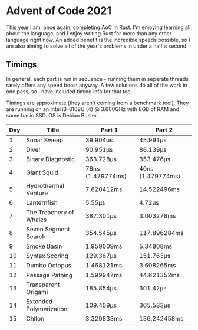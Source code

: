 # Advent of Code 2021

This year I am, once again, completing AoC in Rust. I'm enjoying learning all
about the language, and I enjoy writing Rust far more than any other language
right now. An added benefit is the incredible speeds possible, so I am also
aiming to solve all of the year's problems in under a half a second.

## Timings

In general, each part is run in sequence - running them in seperate threads
rarely offers any speed boost anyway. A few solutions do all of the work in
one pass, so I have included timing info for that too.

Timings are approximate (they aren't coming from a benchmark tool). They are
running on an Intel i3-8109U (4) @ 3.600GHz with 8GB of RAM and some
basic SSD. OS is Debian Buster.

| Day | Title | Part 1 | Part 2 |
| --- | ----- | ------ | ------ |
| 1 | Sonar Sweep | 39.904µs | 45.991µs |
| 2 | Dive! | 90.951µs | 88.139µs |
| 3 | Binary Diagnostic | 363.728µs | 353.476µs |
| 4 | Giant Squid | 76ns (1.479774ms) | 40ns (1.479774ms) |
| 5 | Hydrothermal Venture | 7.820412ms | 14.522496ms |
| 6 | Lanternfish | 5.55µs | 4.72µs |
| 7 | The Treachery of Whales | 387.301µs | 3.003278ms |
| 8 | Seven Segment Search | 354.545µs | 117.896284ms |
| 9 | Smoke Basin | 1.959009ms | 5.34808ms |
| 10 | Syntax Scoring | 129.367µs | 151.763µs |
| 11 | Dumbo Octopus | 1.468121ms | 3.608265ms |
| 12 | Passage Pathing | 1.599947ms | 44.621352ms |
| 13 | Transparent Origami | 185.854µs | 301.42µs |
| 14 | Extended Polymerization | 109.409µs | 365.583µs |
| 15 | Chiton | 3.329833ms | 136.242458ms |
